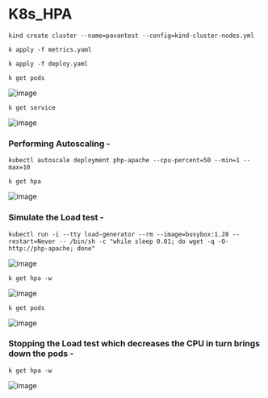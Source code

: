 # K8s_HPA


`kind create cluster --name=pavantest --config=kind-cluster-nodes.yml` 

`k apply -f metrics.yaml`

`k apply -f deploy.yaml`

`k get pods`

![image](https://github.com/user-attachments/assets/843a5833-4029-4dcc-b6fb-486768c81921)

`k get service`

![image](https://github.com/user-attachments/assets/ad52887a-5f60-4aa7-804e-e45e077d6779)

### Performing Autoscaling - 

`kubectl autoscale deployment php-apache --cpu-percent=50 --min=1 --max=10`

`k get hpa`

![image](https://github.com/user-attachments/assets/7d9f3ff9-31d7-40da-aeb4-766666c6c69f)

### Simulate the Load test - 

`kubectl run -i --tty load-generator --rm --image=busybox:1.28 --restart=Never -- /bin/sh -c "while sleep 0.01; do wget -q -O- http://php-apache; done"`

![image](https://github.com/user-attachments/assets/c3999db7-f5e4-4b3c-b6e9-1f19fd61a2b2)

`k get hpa -w`

![image](https://github.com/user-attachments/assets/6292ffd9-a7bc-49a8-a640-377213e799f1)

`k get pods`

![image](https://github.com/user-attachments/assets/497ebd7e-c0a7-4295-bf1b-d863b6ed1efb)

### Stopping the Load test which decreases the CPU in turn brings down the pods - 

`k get hpa -w`

![image](https://github.com/user-attachments/assets/ed9324f0-0316-4756-a23c-4e904bc51ea1)

